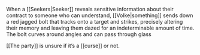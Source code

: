 When a [[Seekers|Seeker]] reveals sensitive information about their contract to someone who can understand, [[Volke|something]] sends down a red jagged bolt that tracks onto a target and strikes, precisely altering their memory and leaving them dazed for an indeterminable amount of time. The bolt curves around angles and can pass through glass

[[The party]] is unsure if it’s a [[curse]] or not.
